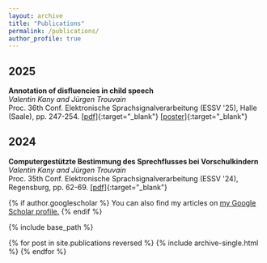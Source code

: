 ```yaml
---
layout: archive
title: "Publications"
permalink: /publications/
author_profile: true
---
```


## 2025

**Annotation of disfluencies in child speech**<br>
*Valentin Kany and Jürgen Trouvain*<br>
Proc. 36th Conf. Elektronische Sprachsignalverarbeitung (ESSV '25), Halle (Saale), pp. 247-254.
[[pdf]](/files/Kany_Trouvain_2025.pdf){:target="_blank"} [[poster]](/files/Poster_Kany_Trouvain_2025.pdf){:target="_blank"} <br>

## 2024

**Computergestützte Bestimmung des Sprechflusses bei Vorschulkindern**<br>
*Valentin Kany and Jürgen Trouvain*<br>
Proc. 35th Conf. Elektronische Sprachsignalverarbeitung (ESSV '24), Regensburg, pp. 62-69.
[[pdf]](https://www.coli.uni-saarland.de/~trouvain/docs/Kany_Trouvain_2024.pdf){:target="_blank"}<br>


{% if author.googlescholar %}
  You can also find my articles on <u><a href="{{author.googlescholar}}">my Google Scholar profile</a>.</u>
{% endif %}

{% include base_path %}

{% for post in site.publications reversed %}
  {% include archive-single.html %}
{% endfor %}
